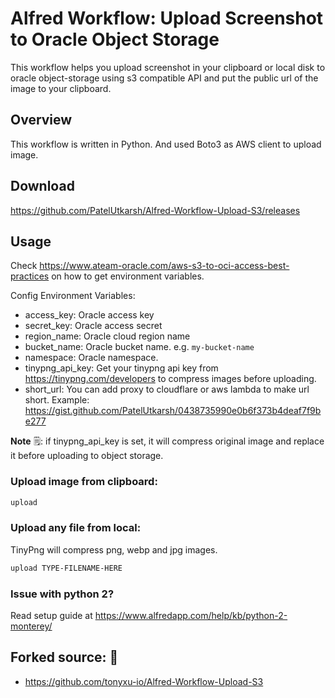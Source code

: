 # Alfred Workflow: Upload Screenshot to Oracle Object Storage

This workflow helps you upload screenshot in your clipboard or local disk to oracle object-storage using s3 compatible API and put the public url of the image to your clipboard.

## Overview

This workflow is written in Python. And used Boto3 as AWS client to upload image.

## Download

https://github.com/PatelUtkarsh/Alfred-Workflow-Upload-S3/releases

## Usage

Check https://www.ateam-oracle.com/aws-s3-to-oci-access-best-practices on how to get environment variables.

Config Environment Variables:

- access_key: Oracle access key
- secret_key: Oracle access secret
- region_name: Oracle cloud region name
- bucket_name: Oracle bucket name. e.g. `my-bucket-name`
- namespace: Oracle namespace.
- tinypng_api_key: Get your tinypng api key from https://tinypng.com/developers to compress images before uploading.
- short_url: You can add proxy to cloudflare or aws lambda to make url short. Example: https://gist.github.com/PatelUtkarsh/0438735990e0b6f373b4deaf7f9be277

**Note** 🗒️: if tinypng_api_key is set, it will compress original image and replace it before uploading to object storage.

### Upload image from clipboard:

```bash
upload
```

### Upload any file from local:

TinyPng will compress png, webp and jpg images.


```bash
upload TYPE-FILENAME-HERE
```

### Issue with python 2?
Read setup guide at https://www.alfredapp.com/help/kb/python-2-monterey/

## Forked source: 🙌
- https://github.com/tonyxu-io/Alfred-Workflow-Upload-S3
